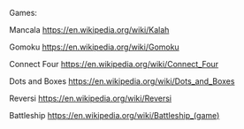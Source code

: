 Games:

Mancala <a>https://en.wikipedia.org/wiki/Kalah</a>

Gomoku <a>https://en.wikipedia.org/wiki/Gomoku</a>

Connect Four <a>https://en.wikipedia.org/wiki/Connect_Four</a>

Dots and Boxes <a>https://en.wikipedia.org/wiki/Dots_and_Boxes</a>

Reversi <a>https://en.wikipedia.org/wiki/Reversi</a>

Battleship <a>https://en.wikipedia.org/wiki/Battleship_(game)</a>